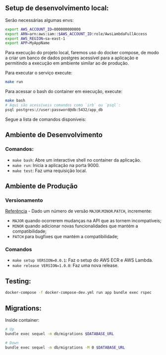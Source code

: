 ## Setup de desenvolvimento local:

Serão necessárias algumas envs:

```bash
export AWS_ACCOUNT_ID=000000000000
export ARN=arn:aws:iam::$AWS_ACCOUNT_ID:role/AwsLambdaFullAccess
export AWS_REGION=sa-east-1
export APP=MyAppName
```

Para execução do projeto local, faremos uso do docker compose, de modo a criar um banco de dados postgres acessível para a aplicação e permitindo a execução em ambiente similar ao de produção.

Para executar o serviço execute:

```bash
make run
```

Para acessar o bash do container em execução, execute:

```bash
make bash
# Aqui são acessíveis comandos como `irb` ou `psql`:
psql postgres://user:password@db:5432/app_db
```
Segue a lista de comandos disponíveis:


## Ambiente de Desenvolvimento
### Comandos:

- `make bash`: Abre um interactive shell no container da aplicação.
- `make run`: Inicia a aplicação na porta 9000.
- `make test`: Faz uma requisição local.

## Ambiente de Produção

### Versionamento


[Referência](https://semver.org/) - Dado um número de versão `MAJOR`.`MINOR`.`PATCH`, incremente:

- `MAJOR` quando ocorrerem mudanças na API que as tornem incompatíveis;
- `MINOR` quando adicionar novas funcionalidades que mantém a compatibilidade;
- `PATCH` para bugfixes que mantém a compatibilidade;

### Comandos

- `make setup VERSION=0.0.1`: Faz o setup do AWS ECR e AWS Lambda.
- `make release VERSION=1.0.0`: Faz uma nova release.

## Testing:

```bash
docker-compose -f docker-compose-dev.yml run app bundle exec rspec
```

## Migrations:

Inside container:

```bash
# Up
bundle exec sequel -m db/migrations $DATABASE_URL

# Down
bundle exec sequel -m db/migrations -M 0 $DATABASE_URL
```
